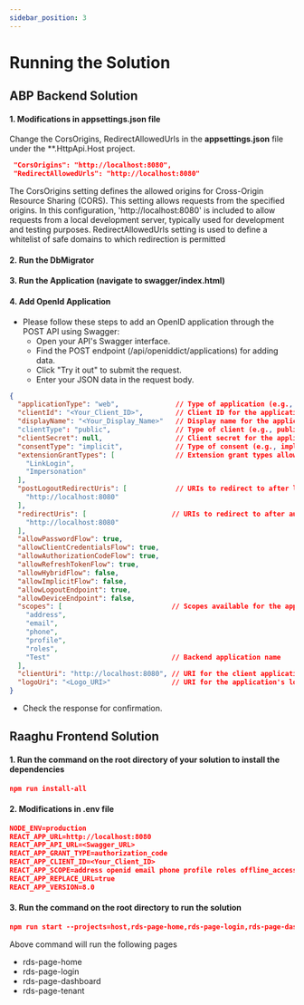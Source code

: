 ```yaml
---
sidebar_position: 3
---
```


# Running the Solution

## ABP Backend Solution

#### 1. Modifications in appsettings.json file

Change the CorsOrigins, RedirectAllowedUrls in the **appsettings.json** file under the **.HttpApi.Host project.

````json
 "CorsOrigins": "http://localhost:8080",
 "RedirectAllowedUrls": "http://localhost:8080"
````
The CorsOrigins setting defines the allowed origins for Cross-Origin Resource Sharing (CORS). This setting allows requests from the specified origins. 
In this configuration, 'http://localhost:8080' is included to allow requests from a local development server, typically used for development and testing purposes.
RedirectAllowedUrls setting is used to define a whitelist of safe domains to which redirection is permitted

#### 2. Run the DbMigrator
#### 3. Run the Application (navigate to swagger/index.html)
#### 4. Add OpenId Application
- Please follow these steps to add an OpenID application through the POST API using Swagger:
   - Open your API's Swagger interface.
   - Find the POST endpoint (/api/openiddict/applications) for adding data.
   - Click "Try it out" to submit the request.
   - Enter your JSON data in the request body.
````json
{
  "applicationType": "web",              // Type of application (e.g., web, mobile)
  "clientId": "<Your_Client_ID>",        // Client ID for the application
  "displayName": "<Your_Display_Name>"   // Display name for the application
  "clientType": "public",                // Type of client (e.g., public, confidential)
  "clientSecret": null,                  // Client secret for the application
  "consentType": "implicit",             // Type of consent (e.g., implicit, explicit,external, systematic)
  "extensionGrantTypes": [               // Extension grant types allowed
    "LinkLogin",
    "Impersonation"
  ],
  "postLogoutRedirectUris": [            // URIs to redirect to after logout
    "http://localhost:8080"
  ],
  "redirectUris": [                     // URIs to redirect to after authorization
    "http://localhost:8080"
  ],
  "allowPasswordFlow": true,
  "allowClientCredentialsFlow": true,
  "allowAuthorizationCodeFlow": true,
  "allowRefreshTokenFlow": true,
  "allowHybridFlow": false,
  "allowImplicitFlow": false,
  "allowLogoutEndpoint": true,
  "allowDeviceEndpoint": false,
  "scopes": [                           // Scopes available for the application
    "address",
    "email",
    "phone",
    "profile",
    "roles",
    "Test"                              // Backend application name
  ],
  "clientUri": "http://localhost:8080", // URI for the client application
  "logoUri": "<Logo_URI>"               // URI for the application's logo
}
````
   - Check the response for confirmation.
## Raaghu Frontend Solution

#### 1. Run the command on the root directory of your solution to install the dependencies 

````json
npm run install-all
````
#### 2. Modifications in .env file

````json
NODE_ENV=production
REACT_APP_URL=http://localhost:8080
REACT_APP_API_URL=<Swagger_URL>
REACT_APP_GRANT_TYPE=authorization_code
REACT_APP_CLIENT_ID=<Your_Client_ID>
REACT_APP_SCOPE=address openid email phone profile roles offline_access <Backend_Application_Name>
REACT_APP_REPLACE_URL=true
REACT_APP_VERSION=8.0
````
#### 3. Run the command on the root directory to run the solution

````json
npm run start --projects=host,rds-page-home,rds-page-login,rds-page-dashboard,rds-page-tenant
````
Above command will run the following pages 
 - rds-page-home
 - rds-page-login
 - rds-page-dashboard
 - rds-page-tenant 